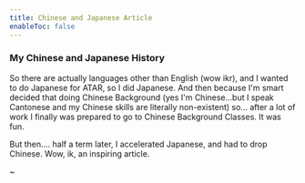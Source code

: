 ```yaml
---
title: Chinese and Japanese Article
enableToc: false
---
```


### My Chinese and Japanese History

So there are actually languages other than English (wow ikr), and I wanted to do Japanese for ATAR, so I did Japanese. 
And then because I'm smart decided that doing Chinese Background (yes I'm Chinese...but I speak Cantonese and my Chinese skills are literally non-existent) so... after a lot of work I finally was prepared to go to Chinese Background Classes.
It was fun.

But then.... half a term later, I accelerated Japanese, and had to drop Chinese.
Wow, ik, an inspiring article.

~